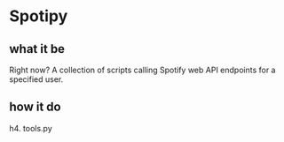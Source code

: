 Spotipy
=========


what it be
----------
Right now? A collection of scripts calling Spotify web API endpoints for a 
specified user. 

how it do
---------

h4. tools.py